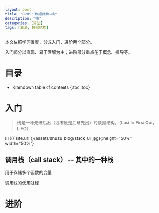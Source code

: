 ```yaml
---
layout: post
title: "0205：数据结构-栈"
description: "栈"
categories: [算法]
tags: [算法, 数据结构]
---
```


本文依照学习难度，分成入门、进阶两个部分。

入门部分以直观、易于理解为主；进阶部分重点在于概念、推导等。

# 目录

* Kramdown table of contents
{:toc .toc}

# 入门 

> 栈是一种先进后出（或者说是后进先出）的数据结构。（Last In First Out，LIFO）

![]({{ site.url }}/assets/shuzu_blog/stack_01.jpg){:height="50%" width="50%"}

## 调用栈（call stack） -- 其中的一种栈

用于存储多个函数的变量

调用栈的使用过程

# 进阶 

[^1]: 参考文献.
[1] 算法图解 Aditya Bhargava (作者) 袁国忠 (译者)